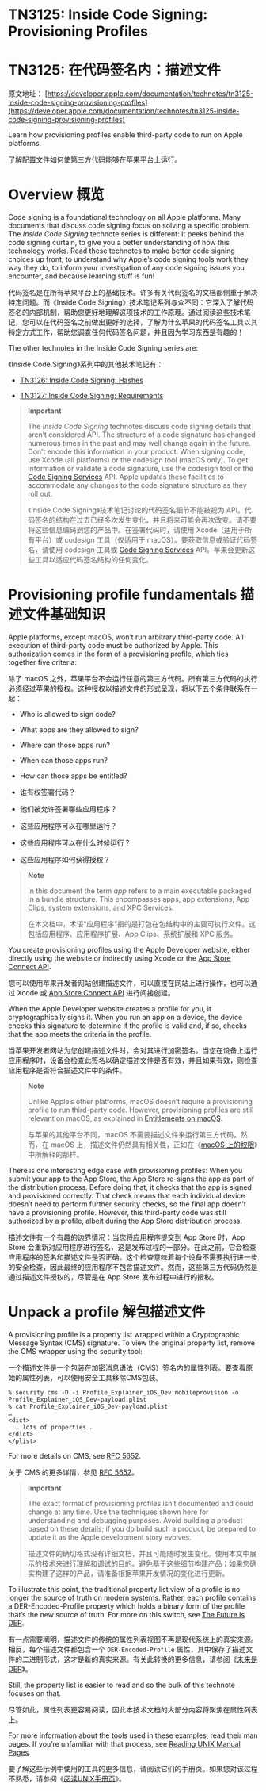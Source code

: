 # TN3125: Inside Code Signing: Provisioning Profiles
# TN3125: 在代码签名内：描述文件

原文地址：
[https://developer.apple.com/documentation/technotes/tn3125-inside-code-signing-provisioning-profiles](https://developer.apple.com/documentation/technotes/tn3125-inside-code-signing-provisioning-profiles)

Learn how provisioning profiles enable third-party code to run on Apple platforms.

了解配置文件如何使第三方代码能够在苹果平台上运行。

# Overview 概览

Code signing is a foundational technology on all Apple platforms. Many documents that discuss code signing focus on solving a specific problem. The _Inside Code Signing_ technote series is different: It peeks behind the code signing curtain, to give you a better understanding of how this technology works. Read these technotes to make better code signing choices up front, to understand why Apple’s code signing tools work they way they do, to inform your investigation of any code signing issues you encounter, and because learning stuff is fun!

代码签名是在所有苹果平台上的基础技术。许多有关代码签名的文档都侧重于解决特定问题。而《Inside Code Signing》技术笔记系列与众不同：它深入了解代码签名的内部机制，帮助您更好地理解这项技术的工作原理。通过阅读这些技术笔记，您可以在代码签名之前做出更好的选择，了解为什么苹果的代码签名工具以其特定方式工作，帮助您调查任何代码签名问题，并且因为学习东西是有趣的！

The other technotes in the Inside Code Signing series are:

《Inside Code Signing》系列中的其他技术笔记有：

- [TN3126: Inside Code Signing: Hashes](https://developer.apple.com/documentation/technotes/tn3126-inside-code-signing-hashes)

- [TN3127: Inside Code Signing: Requirements](https://developer.apple.com/documentation/technotes/tn3127-inside-code-signing-requirements)

> **Important**
>
> The _Inside Code Signing_ technotes discuss code signing details that aren’t considered API. The structure of a code signature has changed numerous times in the past and may well change again in the future. Don’t encode this information in your product. When signing code, use Xcode (all platforms) or the codesign tool (macOS only). To get information or validate a code signature, use the codesign tool or the [Code Signing Services](https://developer.apple.com/documentation/security/code_signing_services) API. Apple updates these facilities to accommodate any changes to the code signature structure as they roll out.
> 
> 《Inside Code Signing》技术笔记讨论的代码签名细节不能被视为 API。代码签名的结构在过去已经多次发生变化，并且将来可能会再次改变。请不要将这些信息编码到您的产品中。在签署代码时，请使用 Xcode（适用于所有平台）或 codesign 工具（仅适用于 macOS）。要获取信息或验证代码签名，请使用 codesign 工具或 [Code Signing Services](https://developer.apple.com/documentation/security/code_signing_services) API。苹果会更新这些工具以适应代码签名结构的任何变化。

# Provisioning profile fundamentals 描述文件基础知识

Apple platforms, except macOS, won’t run arbitrary third-party code. All execution of third-party code must be authorized by Apple. This authorization comes in the form of a provisioning profile, which ties together five criteria:

除了 macOS 之外，苹果平台不会运行任意的第三方代码。所有第三方代码的执行必须经过苹果的授权。这种授权以描述文件的形式呈现，将以下五个条件联系在一起：

- Who is allowed to sign code?
- What apps are they allowed to sign?
- Where can those apps run?
- When can those apps run?
- How can those apps be entitled?

- 谁有权签署代码？
- 他们被允许签署哪些应用程序？
- 这些应用程序可以在哪里运行？
- 这些应用程序可以在什么时候运行？
- 这些应用程序如何获得授权？

> **Note** 
>
> In this document the term _app_ refers to a main executable packaged in a bundle structure. This encompasses apps, app extensions, App Clips, system extensions, and XPC Services.
> 
> 在本文档中，术语“应用程序”指的是打包在包结构中的主要可执行文件。这包括应用程序、应用程序扩展、App Clips、系统扩展和 XPC 服务。

You create provisioning profiles using the Apple Developer website, either directly using the website or indirectly using Xcode or the [App Store Connect API](https://developer.apple.com/documentation/appstoreconnectapi).

您可以使用苹果开发者网站创建描述文件，可以直接在网站上进行操作，也可以通过 Xcode 或 [App Store Connect API](https://developer.apple.com/documentation/appstoreconnectapi) 进行间接创建。

When the Apple Developer website creates a profile for you, it cryptographically signs it. When you run an app on a device, the device checks this signature to determine if the profile is valid and, if so, checks that the app meets the criteria in the profile.

当苹果开发者网站为您创建描述文件时，会对其进行加密签名。当您在设备上运行应用程序时，设备会检查此签名以确定描述文件是否有效，并且如果有效，则检查应用程序是否符合描述文件中的条件。

> **Note**
>
> Unlike Apple’s other platforms, macOS doesn’t require a provisioning profile to run third-party code. However, provisioning profiles are still relevant on macOS, as explained in [Entitlements on macOS](https://developer.apple.com/documentation/technotes/tn3125-inside-code-signing-provisioning-profiles#Entitlements-on-macOS).
> 
> 与苹果的其他平台不同，macOS 不需要描述文件来运行第三方代码。然而，在 macOS 上，描述文件仍然具有相关性，正如在《[macOS 上的权限](https://developer.apple.com/documentation/technotes/tn3125-inside-code-signing-provisioning-profiles#Entitlements-on-macOS)》中所解释的那样。

There is one interesting edge case with provisioning profiles: When you submit your app to the App Store, the App Store re-signs the app as part of the distribution process. Before doing that, it checks that the app is signed and provisioned correctly. That check means that each individual device doesn’t need to perform further security checks, so the final app doesn’t have a provisioning profile. However, this third-party code was still authorized by a profile, albeit during the App Store distribution process.

描述文件有一个有趣的边界情况：当您将应用程序提交到 App Store 时，App Store 会重新对应用程序进行签名，这是发布过程的一部分。在此之前，它会检查应用程序的签名和描述文件是否正确。这个检查意味着每个设备不需要执行进一步的安全检查，因此最终的应用程序不包含描述文件。然而，这些第三方代码仍然是通过描述文件授权的，尽管是在 App Store 发布过程中进行的授权。

# Unpack a profile 解包描述文件

A provisioning profile is a property list wrapped within a Cryptographic Message Syntax (CMS) signature. To view the original property list, remove the CMS wrapper using the security tool:

一个描述文件是一个包装在加密消息语法（CMS）签名内的属性列表。要查看原始的属性列表，可以使用安全工具移除CMS包装。

```
% security cms -D -i Profile_Explainer_iOS_Dev.mobileprovision -o Profile_Explainer_iOS_Dev-payload.plist
% cat Profile_Explainer_iOS_Dev-payload.plist 
…
<dict>
  … lots of properties …
</dict>
</plist>
```

For more details on CMS, see [RFC 5652](https://tools.ietf.org/html/rfc5652).

关于 CMS 的更多详情，参见 [RFC 5652](https://tools.ietf.org/html/rfc5652)。

> **Important**
>
> The exact format of provisioning profiles isn’t documented and could change at any time. Use the techniques shown here for understanding and debugging purposes. Avoid building a product based on these details; if you do build such a product, be prepared to update it as the Apple development story evolves.
> 
> 描述文件的确切格式没有详细文档，并且可能随时发生变化。使用本文中展示的技术来进行理解和调试的目的。避免基于这些细节构建产品；如果您确实构建了这样的产品，请准备根据苹果开发情况的变化进行更新。

To illustrate this point, the traditional property list view of a profile is no longer the source of truth on modern systems. Rather, each profile contains a DER-Encoded-Profile property which holds a binary form of the profile that’s the new source of truth. For more on this switch, see [The Future is DER](https://developer.apple.com/documentation/technotes/tn3125-inside-code-signing-provisioning-profiles#The-future-is-DER).

有一点需要阐明，描述文件的传统的属性列表视图不再是现代系统上的真实来源。相反，每个描述文件都包含一个 `DER-Encoded-Profile` 属性，其中保存了描述文件的二进制形式，这才是新的真实来源。有关此转换的更多信息，请参阅《[未来是 DER](https://developer.apple.com/documentation/technotes/tn3125-inside-code-signing-provisioning-profiles#The-future-is-DER)》。

Still, the property list is easier to read and so the bulk of this technote focuses on that.

尽管如此，属性列表更容易阅读，因此本技术文档的大部分内容将聚焦在属性列表上。

For more information about the tools used in these examples, read their man pages. If you’re unfamiliar with that process, see [Reading UNIX Manual Pages](https://developer.apple.com/documentation/os/reading_unix_manual_pages).

要了解这些示例中使用的工具的更多信息，请阅读它们的手册页。如果您对该过程不熟悉，请参阅《[阅读UNIX手册页](https://developer.apple.com/documentation/os/reading_unix_manual_pages)》。
